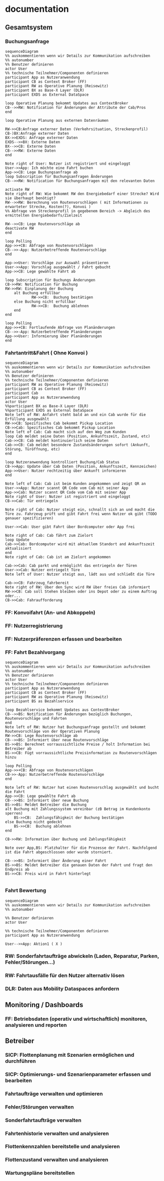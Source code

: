 # documentation


## Gesamtsystem
### Buchungsanfrage


```mermaid
sequenceDiagram
%% auskommentieren wenn wir Details zur Kommunikation aufschreiben
%% autonumber
%% Benutzer definieren
actor User
%% technische Teilnehmer/Componenten definieren
participant App as Nutzeranwendung
participant CB as Context Broker (FF)
participant RW as Operative Planung (Reisewitz)
participant BX as Base-X Layer (DLR)
participant EXDS as External DataSpace

loop Operative Planung bekommt Updates aus ContextBroker
CB-->>RW: Notification für Änderungen der Attribute der Cab/Pros
end

loop Operative Planung aus externen Datenräumen

RW->>CB:Anfrage externer Daten (Verkehrsituation, Streckenprofil)
CB-)BX:Anfrage externer Daten 
BX->>EXDS: Anfrage externer Daten 
EXDS-->>BX: Externe Daten 
BX-->>CB: Externe Daten 
CB-->>RW: Externe Daten 
end

Note right of User: Nutzer ist registriert und eingeloggt
User->>App: Ich möchte eine Fahrt buchen
App->>CB: Lege Buchungsanfrage ab
loop Subscription für Buchungsanfragen Änderungen
CB-->>RW: Notification für Buchungsanfragen mit den relevanten Daten

activate RW
Note right of RW: Wie bekommt RW den Energiebedarf einer Strecke? Wird sie überhaupt benötigt?
RW-->>RW: Berechnung von Routenvorschlägen ( mit Informationen zu erwarteter Strecke, Kosten(?), Konvoi )
%% Abfrage von Streckenprofil in gegebenem Bereich -> Abgleich des ermittelten Energiebedarfs/Zielzeit

RW-->>CB: Lege Routenvorschläge ab
deactivate RW
end

loop Polling
App->>+CB: Abfrage von Routenvorschlägen
CB-->>-App: Nutzerbetreffende Routenvorschläge
end

App->>User: Vorschläge zur Auswahl präsentieren
User->>App: Vorschlag ausgewählt / Fahrt gebucht
App->>CB: Lege gewählte Fahrt ab

loop Subscription für Buchungs Änderungen
CB->>RW: Notification für Buchung
RW->>RW: Einplanung der Buchung
    alt Buchung erfüllbar
            RW->>CB:  Buchung bestätigen
    else Buchung nicht erfüllbar
            RW->>CB:  Buchung ablehnen
    end
end

loop Polling
App->>+CB: Fortlaufende Abfrage von Planänderungen
CB-->>-App: Nutzerbetreffende Planänderungen
App->>User: Informierung über Planänderungen
end
```

### Fahrtantritt&Fahrt ( Ohne Konvoi )

```mermaid
sequenceDiagram
%% auskommentieren wenn wir Details zur Kommunikation aufschreiben
%% autonumber
%% Benutzer definieren
%% technische Teilnehmer/Componenten definieren
participant RW as Operative Planung (Reisewitz)
participant CB as Context Broker (FF)
participant Cab
participant App as Nutzeranwendung
actor User
%%participant BX as Base-X Layer (DLR)
%%participant EXDS as External DataSpace
Note left of RW: Anfahrt steht bald an und ein Cab wurde für die Erfüllung ausgewählt
RW->>CB: Spezifisches Cab bekommt Pickup Location
CB->>Cab: Spezifisches Cab bekommt Pickup Location
Note left of Cab: Cab macht sich auf den Weg zum Kunden
loop Cab meldet seine Daten (Position, Ankunftszeit, Zustand, etc)
Cab->>CB: Cab meldet kontinuierlich seine Daten
Cab->>CB: Cab meldet besondere Zustandsänderungen sofort (Ankunft, Störung, Türöffnung, etc)
end

loop Nutzeranwendung kontrolliert Buchung/Cab Status
CB->>App: Update über Cab Daten (Position, Ankunftszeit, Kennzeichen)
App->>User: Nutzer rechtzeitig über Ankunft informieren
end

Note left of Cab: Cab ist beim Kunden angekommen und zeigt QR an
User->>App: Nutzer scannt QR Code vom Cab mit seiner App
App->>Cab: Nutzer scannt QR Code vom Cab mit seiner App
Note right of User: Nutzer ist registriert und eingeloggt
CB->>Cab: Tür entriegeln

Note right of Cab: Nutzer steigt ein, schnallt sich an und macht die Türe zu. Fahrzeug prüft und gibt Fahrt frei wenn Nutzer ok gibt (TODO genauer spezifizieren)

User->>Cab: User gibt Fahrt über Bordcomputer oder App frei

Note right of Cab: Cab fährt zum Zielort
loop Update
Cab->>Cab: Bordcomputer wird mit aktuellem Standort and Ankunftszeit aktualisiert
end
Note right of Cab: Cab ist am Zielort angekommen

Cab->>Cab: Cab parkt und ermöglicht das entriegeln der Türen
User->>Cab: Nutzer entriegelt Türe
Note left of User: Nutzer steigt aus, lädt aus und schließt die Türe

Cab->>CB: Fahrzeug fahrbereit
Note right of RW: Über den Sync wird RW über freies Cab informiert
RW->>CB: Cab soll Stehen bleiben oder ins Depot oder zu einem Auftrag oder...
CB->>Cab: Fahraufforderung
```


### FF: Konvoifahrt (An- und Abkoppeln)

### FF: Nutzerregistrierung

### FF: Nutzerpräferenzen erfassen und bearbeiten

### FF: Fahrt Bezahlvorgang

```mermaid
sequenceDiagram
%% auskommentieren wenn wir Details zur Kommunikation aufschreiben
%% autonumber
%% Benutzer definieren
actor User
%% technische Teilnehmer/Componenten definieren
participant App as Nutzeranwendung
participant CB as Context Broker (FF)
participant RW as Operative Planung (Reisewitz)
participant BS as Bezahlservice

loop Bezahlservice bekommt Updates aus ContextBroker
CB-->>BS: Notification für Änderungen bezüglich Buchungen, Routenvorschläge und Fahrten
end
Note left of RW: Nutzer hat Buchungsanfrage gestellt und bekommt Routenvorschläge von der Operativen Planung
RW->>CB: Lege Routenvorschläge ab
CB-->>BS: Informiert über neue Routenvorschläge
BS->>BS: Berechnet vorraussichtliche Preise / holt Information bei Betreiber ab
BS->>CB: Fügt vorraussichtliche Preisinformation zu Routenvorschlägen hinzu 

loop Polling
App->>+CB: Abfrage von Routenvorschlägen
CB->>-App: Nutzerbetreffende Routenvorschläge
end

Note left of RW: Nutzer hat einen Routenvorschlag ausgewählt und bucht die Fahrt
App->>CB: Lege gewählte Fahrt ab
CB-->>BS: Informiert über neue Buchung
BS->>BS: Meldet Betreiber die Buchung
alt Buchung mit Zahlungssystem vereinbar (zB Betrag im Kundenkonto sperren)
    BS->>CB:  Zahlungsfähigkeit der Buchung bestätigen
else Buchung nicht gedeckt
    BS->>CB:  Buchung ablehnen
end

CB->>RW: Information über Buchung und Zahlungsfähigkeit

Note over App,BS: Platzhalter für die Prozesse der Fahrt. Nachfolgend ist die Fahrt abgeschlossen oder wurde storniert.  

CB-->>BS: Informiert über Änderung einer Fahrt
BS->>BS: Meldet Betreiber die genauen Daten der Fahrt und fragt den Endpreis ab
BS->>CB: Preis wird in Fahrt hinterlegt


```

### Fahrt Bewertung
```mermaid
sequenceDiagram
%% auskommentieren wenn wir Details zur Kommunikation aufschreiben
%% autonumber

%% Benutzer definieren
actor User

%% technische Teilnehmer/Componenten definieren
participant App as Nutzeranwendung

User-->>App: Aktion1 ( X )

```


### RW: Sonderfahrtaufträge abwickeln (Laden, Reparatur, Parken, Fehler/Störungen…) 

### RW: Fahrtausfälle für den Nutzer alternativ lösen

### DLR: Daten aus Mobility Dataspaces anfordern

## Monitoring / Dashboards

### FF: Betriebsdaten (operativ und wirtschaftlich) monitoren, analysieren und reporten

## Betreiber
### SICP: Flottenplanung mit Szenarien ermöglichen und durchführen

### SICP: Optimierungs- und Szenarienparameter erfassen und bearbeiten

### Fahrtaufträge verwalten und optimieren

### Fehler/Störungen verwalten

### Sonderfahrtaufträge verwalten

### Fahrtenhistorie verwalten und analysieren

### Flottenkennzahlen bereitstelle und analysieren

### Flottenzustand verwalten und analysieren

### Wartungspläne bereitstellen

